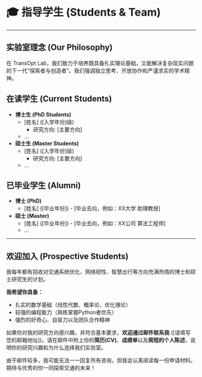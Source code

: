 # 🎓 指导学生 (Students & Team)

---

## 实验室理念 (Our Philosophy)

在 TransOpt Lab，我们致力于培养既具备扎实理论基础，又能解决复杂现实问题的下一代“探索者与创造者”。我们强调独立思考、开放协作和严谨求实的学术精神。

## 在读学生 (Current Students)

* **博士生 (PhD Students)**
    * [姓名] ([入学年份]级)
        * 研究方向: [主要方向]
    * ...
* **硕士生 (Master Students)**
    * [姓名] ([入学年份]级)
        * 研究方向: [主要方向]
    * ...

## 已毕业学生 (Alumni)

* **博士 (PhD)**
    * [姓名] ([毕业年份]) - [毕业去向，例如：XX大学 助理教授]
* **硕士 (Master)**
    * [姓名] ([毕业年份]) - [毕业去向，例如：XX公司 算法工程师]
    * ...

---

## 欢迎加入 (Prospective Students)

我每年都有招收对交通系统优化、网络韧性、智慧出行等方向充满热情的博士和硕士研究生的计划。

**我希望你具备：**

* 扎实的数学基础（线性代数、概率论、优化理论）
* 较强的编程能力（熟练掌握Python者优先）
* 强烈的好奇心、自驱力以及团队合作精神

如果你对我的研究方向感兴趣，并符合基本要求，**欢迎通过邮件联系我** ([请填写您的邮箱地址])。请在邮件中附上你的**简历(CV)**、**成绩单**以及**简短的个人陈述**，说明你的研究兴趣和为什么选择我们实验室。

由于邮件较多，我可能无法一一回复所有咨询，但我会认真阅读每一份申请材料。期待与优秀的你一同探索交通的未来！